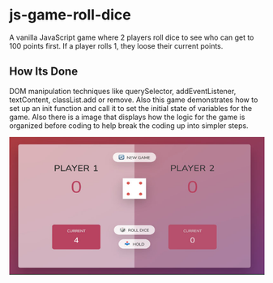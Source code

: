 # js-game-roll-dice
A vanilla JavaScript game where 2 players roll dice to see who can get to 100 points first. If a player rolls 1, they loose their current points.

## How Its Done
DOM manipulation techniques like querySelector, addEventListener, textContent, classList.add or remove. Also this game demonstrates how to set up an init function and call it to set the initial state of variables for the game. Also there is a image that displays how the logic for the game is organized before coding to help break the coding up into simpler steps.

![Roll The Dice](js-game-roll-dice.jpg)
